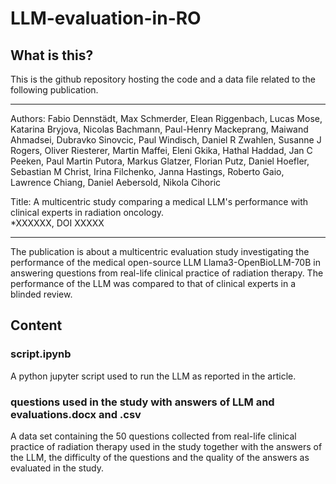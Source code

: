 # LLM-evaluation-in-RO

## What is this?

This is the github repository hosting the code and a data file related to the following publication.

---
Authors:
Fabio Dennstädt, Max Schmerder, Elean Riggenbach, Lucas Mose, Katarina Bryjova, Nicolas Bachmann, Paul-Henry Mackeprang, Maiwand Ahmadsei, Dubravko Sinovcic, Paul Windisch, Daniel R Zwahlen, Susanne J Rogers, Oliver Riesterer, Martin Maffei, Eleni Gkika, Hathal Haddad, Jan C Peeken, Paul Martin Putora, Markus Glatzer, Florian Putz, Daniel Hoefler, Sebastian M Christ, Irina Filchenko, Janna Hastings, Roberto Gaio, Lawrence Chiang, Daniel Aebersold, Nikola Cihoric

Title:
A multicentric study comparing a medical LLM's performance with clinical experts in radiation oncology.\
*XXXXXX, DOI XXXXX

---

The publication is about a multicentric evaluation study investigating the performance of the medical open-source LLM Llama3-OpenBioLLM-70B in answering questions from real-life clinical practice of radiation therapy. The performance of the LLM was compared to that of clinical experts in a blinded review.


## Content

### script.ipynb

A python jupyter script used to run the LLM as reported in the article.

### questions used in the study with answers of LLM and evaluations.docx and .csv

A data set containing the 50 questions collected from real-life clinical practice of radiation therapy used in the study together with the answers of the LLM, the difficulty of the questions and the quality of the answers as evaluated in the study.
